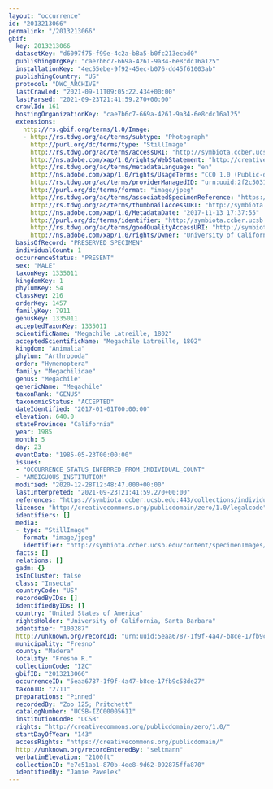 ```yaml
---
layout: "occurrence"
id: "2013213066"
permalink: "/2013213066"
gbif:
  key: 2013213066
  datasetKey: "d6097f75-f99e-4c2a-b8a5-b0fc213ecbd0"
  publishingOrgKey: "cae7b6c7-669a-4261-9a34-6e8cdc16a125"
  installationKey: "4ec55ebe-9f92-45ec-b076-dd45f61003ab"
  publishingCountry: "US"
  protocol: "DWC_ARCHIVE"
  lastCrawled: "2021-09-11T09:05:22.434+00:00"
  lastParsed: "2021-09-23T21:41:59.270+00:00"
  crawlId: 161
  hostingOrganizationKey: "cae7b6c7-669a-4261-9a34-6e8cdc16a125"
  extensions:
    http://rs.gbif.org/terms/1.0/Image:
    - http://rs.tdwg.org/ac/terms/subtype: "Photograph"
      http://purl.org/dc/terms/type: "StillImage"
      http://rs.tdwg.org/ac/terms/accessURI: "http://symbiota.ccber.ucsb.edu/content/specimenImages/UCSB_IZC/UCSB-IZC00005/UCSB-IZC00005611_lg.jpg"
      http://ns.adobe.com/xap/1.0/rights/WebStatement: "http://creativecommons.org/publicdomain/zero/1.0/"
      http://rs.tdwg.org/ac/terms/metadataLanguage: "en"
      http://ns.adobe.com/xap/1.0/rights/UsageTerms: "CC0 1.0 (Public-domain)"
      http://rs.tdwg.org/ac/terms/providerManagedID: "urn:uuid:2f2c5031-3048-4314-a6cd-5b298328658d"
      http://purl.org/dc/terms/format: "image/jpeg"
      http://rs.tdwg.org/ac/terms/associatedSpecimenReference: "https://symbiota.ccber.ucsb.edu:443/collections/individual/index.php?occid=100287"
      http://rs.tdwg.org/ac/terms/thumbnailAccessURI: "http://symbiota.ccber.ucsb.edu/content/specimenImages/UCSB_IZC/UCSB-IZC00005/UCSB-IZC00005611_tn.jpg"
      http://ns.adobe.com/xap/1.0/MetadataDate: "2017-11-13 17:37:55"
      http://purl.org/dc/terms/identifier: "http://symbiota.ccber.ucsb.edu/content/specimenImages/UCSB_IZC/UCSB-IZC00005/UCSB-IZC00005611_lg.jpg"
      http://rs.tdwg.org/ac/terms/goodQualityAccessURI: "http://symbiota.ccber.ucsb.edu/content/specimenImages/UCSB_IZC/UCSB-IZC00005/UCSB-IZC00005611.JPG"
      http://ns.adobe.com/xap/1.0/rights/Owner: "University of California, Santa Barbara"
  basisOfRecord: "PRESERVED_SPECIMEN"
  individualCount: 1
  occurrenceStatus: "PRESENT"
  sex: "MALE"
  taxonKey: 1335011
  kingdomKey: 1
  phylumKey: 54
  classKey: 216
  orderKey: 1457
  familyKey: 7911
  genusKey: 1335011
  acceptedTaxonKey: 1335011
  scientificName: "Megachile Latreille, 1802"
  acceptedScientificName: "Megachile Latreille, 1802"
  kingdom: "Animalia"
  phylum: "Arthropoda"
  order: "Hymenoptera"
  family: "Megachilidae"
  genus: "Megachile"
  genericName: "Megachile"
  taxonRank: "GENUS"
  taxonomicStatus: "ACCEPTED"
  dateIdentified: "2017-01-01T00:00:00"
  elevation: 640.0
  stateProvince: "California"
  year: 1985
  month: 5
  day: 23
  eventDate: "1985-05-23T00:00:00"
  issues:
  - "OCCURRENCE_STATUS_INFERRED_FROM_INDIVIDUAL_COUNT"
  - "AMBIGUOUS_INSTITUTION"
  modified: "2020-12-28T12:48:47.000+00:00"
  lastInterpreted: "2021-09-23T21:41:59.270+00:00"
  references: "https://symbiota.ccber.ucsb.edu:443/collections/individual/index.php?occid=100287"
  license: "http://creativecommons.org/publicdomain/zero/1.0/legalcode"
  identifiers: []
  media:
  - type: "StillImage"
    format: "image/jpeg"
    identifier: "http://symbiota.ccber.ucsb.edu/content/specimenImages/UCSB_IZC/UCSB-IZC00005/UCSB-IZC00005611_lg.jpg"
  facts: []
  relations: []
  gadm: {}
  isInCluster: false
  class: "Insecta"
  countryCode: "US"
  recordedByIDs: []
  identifiedByIDs: []
  country: "United States of America"
  rightsHolder: "University of California, Santa Barbara"
  identifier: "100287"
  http://unknown.org/recordId: "urn:uuid:5eaa6787-1f9f-4a47-b8ce-17fb9c58de27"
  municipality: "Fresno"
  county: "Madera"
  locality: "Fresno R."
  collectionCode: "IZC"
  gbifID: "2013213066"
  occurrenceID: "5eaa6787-1f9f-4a47-b8ce-17fb9c58de27"
  taxonID: "2711"
  preparations: "Pinned"
  recordedBy: "Zoo 125; Pritchett"
  catalogNumber: "UCSB-IZC00005611"
  institutionCode: "UCSB"
  rights: "http://creativecommons.org/publicdomain/zero/1.0/"
  startDayOfYear: "143"
  accessRights: "https://creativecommons.org/publicdomain/"
  http://unknown.org/recordEnteredBy: "seltmann"
  verbatimElevation: "2100ft"
  collectionID: "e7c51ab1-870b-4ee8-9d62-092875ffa870"
  identifiedBy: "Jamie Pawelek"
---
```


